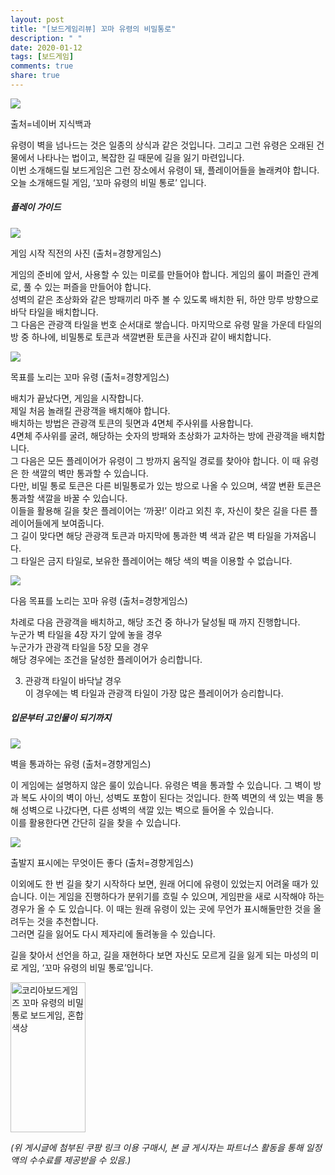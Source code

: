 ```yaml
---
layout: post
title: "[보드게임리뷰] 꼬마 유령의 비밀통로"
description: " "
date: 2020-01-12
tags: [보드게임]
comments: true
share: true
---
```



[![](https://post-phinf.pstatic.net/MjAyMDA3MjBfNzYg/MDAxNTk1MjU0NDAxMjU2.y5ZrhMkN4h62NhbnPf1ZGiawAtnhdMocxjGEUhZnreYg.xQdIsiUqJIBriu9XykHOkeUJKKsO5yjh4QD18Y3gh0Yg.PNG/%EB%8B%A4%EC%9A%B4%EB%A1%9C%EB%93%9C.png?type=w1200)](https://post.naver.com/viewer/postView.nhn?volumeNo=28846630&memberNo=49631020#)

출처=네이버 지식백과

유령이 벽을 넘나드는 것은 일종의 상식과 같은 것입니다. 그리고 그런 유령은 오래된 건물에서 나타나는 법이고, 복잡한 길 때문에 길을 잃기 마련입니다.  
이번 소개해드릴 보드게임은 그런 장소에서 유령이 돼, 플레이어들을 놀래켜야 합니다.  
오늘 소개해드릴 게임, ‘꼬마 유령의 비밀 통로’ 입니다.  

##### 플레이 가이드

[![](https://post-phinf.pstatic.net/MjAyMDA3MjBfMjYz/MDAxNTk1MjU0NjA5OTYz.4OpQY2R6zry5n02ri8k57qpRwEYVY28pFie_8zAUdK4g.m9hmOvtglLs984q-0hZ_RL14XB_3TelVmw_W2N4gmR4g.JPEG/image_3682864251595254570982.jpg?type=w1200)](https://post.naver.com/viewer/postView.nhn?volumeNo=28846630&memberNo=49631020#)

게임 시작 직전의 사진 (출처=경향게임스)

게임의 준비에 앞서, 사용할 수 있는 미로를 만들어야 합니다. 게임의 룰이 퍼즐인 관계로, 풀 수 있는 퍼즐을 만들어야 합니다.  
성벽의 같은 초상화와 같은 방패끼리 마주 볼 수 있도록 배치한 뒤, 하얀 망루 방향으로 바닥 타일을 배치합니다.  
그 다음은 관광객 타일을 번호 순서대로 쌓습니다. 마지막으로 유령 말을 가운데 타일의 방 중 하나에, 비밀통로 토큰과 색깔변환 토큰을 사진과 같이 배치합니다.

[![](https://post-phinf.pstatic.net/MjAyMDA3MjBfNjIg/MDAxNTk1MjU0Njc2MTI0._N6exJ1MMSd_-tjcQxS8xlJ02rvP9QHQ6O38G2JY_38g.OKVAdBWNP8hKLdVlMlZjrvc4Ybd0e90aS9oXSkItsWAg.JPEG/image_8504714491595254658619.jpg?type=w1200)](https://post.naver.com/viewer/postView.nhn?volumeNo=28846630&memberNo=49631020#)

목표를 노리는 꼬마 유령 (출처=경향게임스)

배치가 끝났다면, 게임을 시작합니다.  
제일 처음 놀래킬 관광객을 배치해야 합니다.  
배치하는 방법은 관광객 토큰의 뒷면과 4면체 주사위를 사용합니다.  
4면체 주사위를 굴려, 해당하는 숫자의 방패와 초상화가 교차하는 방에 관광객을 배치합니다.  
그 다음은 모든 플레이어가 유령이 그 방까지 움직일 경로를 찾아야 합니다. 이 때 유령은 한 색깔의 벽만 통과할 수 있습니다.  
다만, 비밀 통로 토큰은 다른 비밀통로가 있는 방으로 나올 수 있으며, 색깔 변환 토큰은 통과할 색깔을 바꿀 수 있습니다.  
이들을 활용해 길을 찾은 플레이어는 ‘까꿍!’ 이라고 외친 후, 자신이 찾은 길을 다른 플레이어들에게 보여줍니다.  
그 길이 맞다면 해당 관광객 토큰과 마지막에 통과한 벽 색과 같은 벽 타일을 가져옵니다.  
그 타일은 금지 타일로, 보유한 플레이어는 해당 색의 벽을 이용할 수 없습니다.

[![](https://post-phinf.pstatic.net/MjAyMDA3MjBfMTA1/MDAxNTk1MjU0NzkwMTk0.g8e8HNpZ0HrWUiQIJa29fnn10D9UDu1tm150NgNZ7P8g.NtaubyWkjPA9D2Yt7OlZOzrRlmNh9m3PJvFc9cgQ52wg.JPEG/image_2750483341595254733211.jpg?type=w1200)](https://post.naver.com/viewer/postView.nhn?volumeNo=28846630&memberNo=49631020#)

다음 목표를 노리는 꼬마 유령 (출처=경향게임스)

차례로 다음 관광객을 배치하고, 해당 조건 중 하나가 달성될 때 까지 진행합니다.  
누군가 벽 타일을 4장 자기 앞에 놓을 경우  
누군가가 관광객 타일을 5장 모을 경우  
해당 경우에는 조건을 달성한 플레이어가 승리합니다.  
  
3. 관광객 타일이 바닥날 경우  
이 경우에는 벽 타일과 관광객 타일이 가장 많은 플레이어가 승리합니다.  

##### 입문부터 고인물이 되기까지

[![](https://post-phinf.pstatic.net/MjAyMDA3MjBfMTQ0/MDAxNTk1MjU0OTE4Mzg2.fEug36kj7W0uyRKtU1QW90ZZixiZjdXUab8mA_50YpEg.Cx4sNqHNxtUrgSUj84G9S9-psKhwvKnWOaeCiaxXRZMg.JPEG/image_696018771595254896673.jpg?type=w1200)](https://post.naver.com/viewer/postView.nhn?volumeNo=28846630&memberNo=49631020#)

벽을 통과하는 유령 (출처=경향게임스)

이 게임에는 설명하지 않은 룰이 있습니다. 유령은 벽을 통과할 수 있습니다. 그 벽이 방과 복도 사이의 벽이 아닌, 성벽도 포함이 된다는 것입니다. 한쪽 벽면의 색 있는 벽을 통해 성벽으로 나갔다면, 다른 성벽의 색깔 있는 벽으로 들어올 수 있습니다.  
이를 활용한다면 간단히 길을 찾을 수 있습니다.

[![](https://post-phinf.pstatic.net/MjAyMDA3MjBfODgg/MDAxNTk1MjU0OTk3NjE2.AlPN01L6Lzg2bLIZCXs0KtUSBIMkhRFYYRDYThQtx3wg.NRJZrx8-VXKtggFmdkW3WodhpBQDVD-qZsfIatMvlDcg.JPEG/KakaoTalk_20200720_230701192_05.jpg?type=w1200)](https://post.naver.com/viewer/postView.nhn?volumeNo=28846630&memberNo=49631020#)

출발지 표시에는 무엇이든 좋다 (출처=경향게임스)

이외에도 한 번 길을 찾기 시작하다 보면, 원래 어디에 유령이 있었는지 어려울 때가 있습니다. 이는 게임을 진행하다가 분위기를 흐릴 수 있으며, 게임판을 새로 시작해야 하는 경우가 올 수 도 있습니다. 이 때는 원래 유령이 있는 곳에 무언가 표시해둘만한 것을 올려두는 것을 추천합니다.  
그러면 길을 잃어도 다시 제자리에 돌려놓을 수 있습니다.  
  
길을 찾아서 선언을 하고, 길을 재현하다 보면 자신도 모르게 길을 잃게 되는 마성의 미로 게임, ‘꼬마 유령의 비밀 통로’입니다.


<a href="https://coupa.ng/bPrCAs" target="_blank" referrerpolicy="unsafe-url"><img src="https://static.coupangcdn.com/image/affiliate/banner/4dde4c1fcdf2d62f08750ecb3ddae980@2x.jpg" alt="코리아보드게임즈 꼬마 유령의 비밀통로 보드게임, 혼합 색상" width="120" height="240"></a>

_(위 게시글에 첨부된 쿠팡 링크 이용 구매시, 본 글 게시자는 파트너스 활동을 통해 일정액의 수수료를 제공받을 수 있음.)_